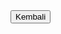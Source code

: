 <!DOCTYPE html>
<html lang="en">
<head>
    <meta charset="UTF-8">
    <meta name="viewport" content="width=device-width, initial-scale=1.0">
    <title>Estimasi Produksi</title>
    <script>
        function estimasiProduksi() {
            // Target produksi
            const targetBesekBesar = 10;
            const targetBesekKecil = 10;

            // Asumsi produksi besek kecil dari satu besek besar
            const besekKecilPerBesekBesar = 2;

            // Estimasi produksi besek besar
            const jumlahBesekBesar = targetBesekBesar;

            // Estimasi produksi besek kecil
            const jumlahBesekKecil = targetBesekKecil * besekKecilPerBesekBesar;

            // Output hasil estimasi
            document.getElementById('hasilEstimasi').innerHTML = `
                <div>
                    <p>Dalam 1 jam, estimasi produksi:</p>
                    <ul>
                        <li>Besek Besar: ${jumlahBesekBesar} buah</li>
                        <img src="besek_besar.jpg" alt="Besek Besar" width="200">
                        <li>Besek Kecil: ${jumlahBesekKecil} buah</li>
                        <img src="besek_kecil.jpg" alt="Besek Kecil" width="200">
                    </ul>
                </div>
            `;
        }
    </script>
</head>
<body>
    <h2>Estimasi Produksi Besek</h2>
    <button onclick="estimasiProduksi()">Hitung Estimasi</button>
    <div id="hasilEstimasi"></div>

</section>
<script src="main.js"></script>
<button onclick="goBack()">Kembali</button>

<script>
    function goBack() {
        window.history.back();
    }
</script>

</body>
</html>
